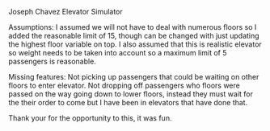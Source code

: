 Joseph Chavez
Elevator Simulator

Assumptions:
I assumed we will not have to deal with numerous floors so I added the reasonable limit of 15, though can be changed with just updating the highest floor variable on top.
I also assumed that this is realistic elevator so weight needs to be taken into account so a maximum limit of 5 passengers is reasonable.

Missing features:
Not picking up passengers that could be waiting on other floors to enter elevator.
Not dropping off passengers who floors were passed on the way going down to lower floors, instead they must wait for the their order to come but I have been in elevators that have done that.

Thank your for the opportunity to this, it was fun.

